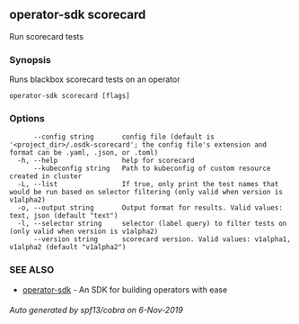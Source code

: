 ## operator-sdk scorecard

Run scorecard tests

### Synopsis

Runs blackbox scorecard tests on an operator


```
operator-sdk scorecard [flags]
```

### Options

```
      --config string       config file (default is '<project_dir>/.osdk-scorecard'; the config file's extension and format can be .yaml, .json, or .toml)
  -h, --help                help for scorecard
      --kubeconfig string   Path to kubeconfig of custom resource created in cluster
  -L, --list                If true, only print the test names that would be run based on selector filtering (only valid when version is v1alpha2)
  -o, --output string       Output format for results. Valid values: text, json (default "text")
  -l, --selector string     selector (label query) to filter tests on (only valid when version is v1alpha2)
      --version string      scorecard version. Valid values: v1alpha1, v1alpha2 (default "v1alpha2")
```

### SEE ALSO

* [operator-sdk](operator-sdk.md)	 - An SDK for building operators with ease

###### Auto generated by spf13/cobra on 6-Nov-2019
